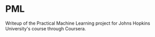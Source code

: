 PML
===

Writeup of the Practical Machine Learning project for Johns Hopkins University's course through Coursera.
